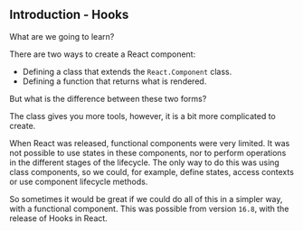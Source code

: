 ## Introduction - Hooks

What are we going to learn?

There are two ways to create a React component:

  - Defining a class that extends the `React.Component` class.
  - Defining a function that returns what is rendered.

But what is the difference between these two forms?

The class gives you more tools, however, it is a bit more complicated to create.

When React was released, functional components were very limited. It was not possible to use states in these components, nor to perform operations in the different stages of the lifecycle. The only way to do this was using class components, so we could, for example, define states, access contexts or use component lifecycle methods.

So sometimes it would be great if we could do all of this in a simpler way, with a functional component. This was possible from version `16.8`, with the release of Hooks in React.

